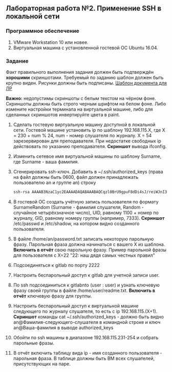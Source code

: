 ## Лабораторная работа №2. Применение SSH в локальной сети

### Программное обеспечение
1.	VMware Workstation 10 или новее.
2.	Виртуальная машина с установленной гостевой ОС Ubuntu 16.04.

### Задание
Факт правильного выполнения задания должен быть подтверждён **хорошими** скриншотами. Требуемый по заданию шаблон должен быть крупно виден. Рисунки должны быть подписаны. [Шаблон документа для ЛР](http://gitlabnto/anetto/wiki/wikis/%D1%88%D0%B0%D0%B1%D0%BB%D0%BE%D0%BD-%D0%B4%D0%BE%D0%BA%D1%83%D0%BC%D0%B5%D0%BD%D1%82%D0%BE%D0%B2)

**Важно:** недопустимы скриншоты с белым текстом на чёрном фоне. Скриншоты должны быть строго черным шрифтом на белом фоне. Либо измените настройки терминала на виртуальной машине, либо для сделанных скриншотов инвертируйте цвета в paint.

1. Сделать гостевую виртуальную машину доступной в локальной сети. Гостевой машине установить ip по шаблону 192.168.115.X, где X = 230 + num % 24, num - номер слушателя по журналу. X = 54 зарезервирован для преподавателя. При недостатке свободных ip действовать по указанию преподавателя. **Скриншот** вывода ifconfig.
2. Изменить сетевое имя виртуальной машины по шаблону Surname, где Surname - ваша фамилия.
2. Сгенерировать ssh-ключ. Добавить в ~/.ssh/authorized_keys (права на файл должны быть 0600, файл должен принадлежать пользователю an и группе an) строку

    ```bash
    ssh-rsa AAAAB3NzaC1yc2EAAAADAQABAAABAQCqzl0BrU9gpuF8dDi4sJ/reiWJnI3MKcqhbUpCOayIBqMeJr1ro7kskUKtZvzlfMaf5OXgSsiGcipVef4vQyMKZPkJalV+LDhzATW6zaYOP4AANQntR7pbEWoSCQBaObQhcqs4DckUNlAE2DufXKTyXnz2iY1bDyQXIt9v94tJpLWK0AonBZzsFaWg3eLb1cZKgmg68xxsoGULaMQ2rqXN05YXxoDZ03uNFSgiBydkZsQrHkWZmSlzqVBopzxRQ1fzla8RDGEmmiMhu7nzelW+ClhlsWUruUyLTR/Vcpc7W5qlmWv9qTilzLSf+KfO6u8AbBp7v1tsRh4UB/Z+5Wtr an@Lyachovets
    ```

1. В гостевой ОС создать учётную запись пользователя по формату SurnameRandom (Surname - фамилия слушателя, Random - случайное четырёхзначное число), UID, равному 1100 + номер по журналу, GID, равному номеру группы (например, 7333). **Скриншот** /etc/passwd и /etc/shadow, на котором видно созданного пользователя.
1. В файле /home/an/password.txt записать некоторую парольную фразу. Парольная фраза должна начинаться с вашего X из шаблона. **Включить в отчёт** свою парольную фразу. Пример парольной фразы для пользователя с X=22 "22: наш дядя самых честных правил"
2. Подсоединяться к gitlab по порту 2222
1. Настроить беспарольный доступ к gitlab для учетной записи user.
1. По ssh подсоединиться к gitlabnto (user : user) и узнать ключевую фразу своей группы в файле /home/user/readme.txt. **Включить в отчёт** ключевую фразу для группы.
1. Настроить беспарольный доступ к виртуальной машине следующего по журналу слушателя, то есть с ip 192.168.115.(X+1). **Скриншот** команды cat ~/.ssh/authorized_keys - должно быть видно an@Фамилия-следующего-слушателя в командной строке и ключ an@Ваша-фамилия в выводе authorized\_keys
1. Обойти по ssh машины в диапазоне 192.168.115.231-254 и собрать парольные фразы.
1. В отчёт включить таблицу вида ip - имя созданного пользователя - парольная фраза. В таблице должны быть ВМ всех слушателей, присутствующих на паре.